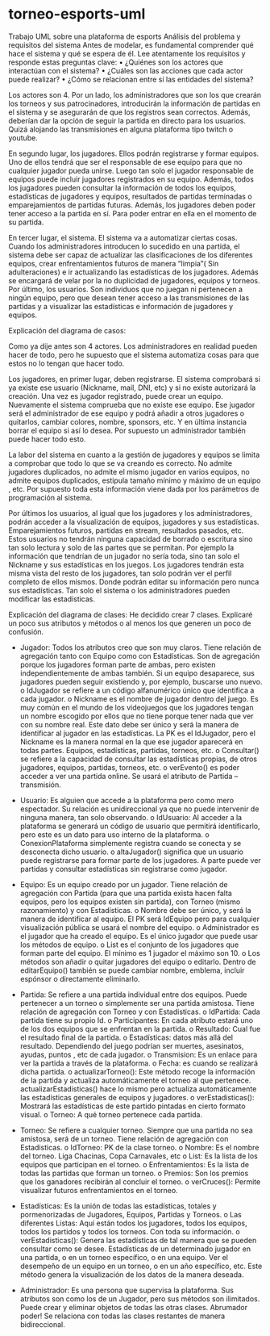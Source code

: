 # torneo-esports-uml
Trabajo UML sobre una plataforma de esports
Análisis del problema y requisitos del sistema Antes de modelar, es fundamental comprender qué hace el sistema y qué se espera de él. Lee atentamente los requisitos y responde estas preguntas clave: 
• ¿Quiénes son los actores que interactúan con el sistema? 
• ¿Cuáles son las acciones que cada actor puede realizar?
• ¿Cómo se relacionan entre sí las entidades del sistema?

Los actores son 4.
 Por un lado, los administradores que son los que crearán los torneos y sus patrocinadores, introducirán la información de partidas en el sistema y se asegurarán de que los registros sean correctos. Además, deberían dar la opción de seguir la partida en directo para los usuarios. Quizá alojando las transmisiones en alguna plataforma tipo twitch o youtube. 

En segundo lugar, los jugadores. Ellos podrán registrarse y formar equipos. Uno de ellos tendrá que ser el responsable de ese equipo para que no cualquier jugador pueda unirse. Luego tan solo el jugador responsable de equipos puede incluir jugadores registrados en su equipo. Además, todos los jugadores pueden consultar la información de todos los equipos, estadísticas de jugadores y equipos, resultados de partidas terminadas o emparejamientos de partidas futuras. Además, los jugadores deben poder tener acceso a la partida en sí. Para poder entrar en ella en el momento de su partida. 

En tercer lugar, el sistema. El sistema va a automatizar ciertas cosas. Cuando los administradores introducen lo sucedido en una partida, el sistema debe ser capaz de actualizar las clasificaciones de los diferentes equipos, crear enfrentamientos futuros de manera “limpia”( Sin adulteraciones) e ir actualizando las estadísticas de los jugadores. Además se encargará de velar por la no duplicidad de jugadores, equipos y torneos. 
Por último, los usuarios. Son individuos que no juegan ni pertenecen a ningún equipo, pero que desean tener acceso a las transmisiones de las partidas y a visualizar las estadísticas e información de jugadores y equipos. 

Explicación del diagrama de casos:

  Como ya dije antes son 4 actores. Los administradores en realidad pueden hacer de todo, pero he supuesto que el sistema automatiza cosas para que estos no lo tengan que hacer todo. 
 
   Los jugadores, en primer lugar, deben registrarse. El sistema comprobará si ya existe ese usuario (Nickname, mail, DNI, etc) y si no existe autorizará la creación. Una vez es jugador registrado, puede crear un equipo. Nuevamente el sistema comprueba que no existe ese equipo. Ese jugador será el administrador de ese equipo y podrá añadir a otros jugadores o quitarlos, cambiar colores, nombre, sponsors, etc. Y en última instancia borrar el equipo si así lo desea. Por supuesto un administrador también puede hacer todo esto. 
 
   La labor del sistema en cuanto a la gestión de jugadores y equipos se limita a comprobar que todo lo que se va creando es correcto.  No admite jugadores duplicados, no admite el mismo jugador en varios equipos, no admite equipos duplicados, estipula tamaño mínimo y máximo de un equipo , etc. Por supuesto toda esta información viene dada por los parámetros de programación al sistema. 
 
   Por últimos los usuarios, al igual que los jugadores y los administradores, podrán acceder a la visualización de equipos, jugadores y sus estadísticas. Emparejamientos futuros, partidas en stream, resultados pasados,  etc. Estos usuarios no tendrán ninguna capacidad de borrado o escritura sino tan solo lectura y solo de las partes que se permitan. Por ejemplo la información que tendrían de un jugador no sería toda, sino tan solo el Nickname y sus estadísticas en los juegos. Los jugadores tendrán esta misma vista del resto de los jugadores, tan solo podrán ver el perfil completo de ellos mismos. Donde podrán editar su información pero nunca sus estadísticas. Tan solo el sistema o los administradores pueden modificar las estadísticas. 

Explicación del diagrama de clases:
   He decidido crear 7 clases. Explicaré un poco sus atributos y métodos o al menos los que generen un poco de confusión.

-	Jugador: Todos los atributos creo que son muy claros. Tiene relación de agregación tanto con Equipo como con Estadísticas. Son de agregación porque los jugadores forman parte de ambas, pero existen independientemente de ambas también. Si un equipo desaparece, sus jugadores pueden seguir existiendo y, por ejemplo, buscarse uno nuevo. 
  o	IdJugador se refiere a un código alfanumérico único que identifica a cada jugador.
  o	Nickname es el nombre de jugador dentro del juego. Es muy común en el mundo de los videojuegos que los jugadores tengan un nombre escogido por ellos que no tiene porque tener nada que ver con su nombre real. Este dato debe ser único y será la manera de identificar al jugador en las estadísticas. La PK es el IdJugador, pero el Nickname es la manera normal en la que ese jugador aparecerá en todas partes. Equipos, estadísticas, partidas, torneos, etc.
  o	Consultar() se refiere a la capacidad de consultar las estadísticas propias, de otros jugadores, equipos, partidas, torneos, etc.
  o	verEvento() es poder acceder a ver una partida online. Se usará el atributo de Partida – transmisión.

-	Usuario: Es alguien que accede a la plataforma pero como mero espectador. Su relación es unidireccional ya que no puede intervenir de ninguna manera, tan solo observando. 
  o	IdUsuario: Al acceder a la plataforma se generará un código de usuario que permitirá identificarlo, pero este es un dato para uso interno de la plataforma.
  o	ConexionPlataforma simplemente registra cuando se conecta y se desconecta dicho usuario.
  o	altaJugador() significa que un usuario puede registrarse para formar parte de los jugadores. A parte puede ver partidas y consultar estadísticas sin registrarse como jugador.

-	Equipo: Es un equipo creado por un jugador. Tiene relación de agregación con Partida (para que una partida exista hacen falta equipos, pero los equipos existen sin partida), con Torneo (mismo razonamiento) y con Estadísticas.
  o	Nombre debe ser único, y será la manera de identificar al equipo. El PK será IdEquipo pero para cualquier visualización pública se usará el nombre del equipo.
  o	Administrador es el jugador que ha creado el equipo. Es el único jugador que puede usar los métodos de equipo. 
  o	List es el conjunto de los jugadores que forman parte del equipo. El mínimo es 1 jugador el máximo son 10.
  o	Los métodos son añadir o quitar jugadores del equipo o editarlo. Dentro de editarEquipo() también se puede cambiar nombre, emblema, incluir espónsor o directamente eliminarlo.  

-	Partida: Se refiere a una partida individual entre dos equipos. Puede pertenecer a un torneo o simplemente ser una partida amistosa. Tiene relación de agregación con Torneo y con Estadisticas.
  o	IdPartida: Cada partida tiene su propio Id.
  o	Participantes: En cada atributo estará uno de los dos equipos que se enfrentan en la partida.
  o	Resultado: Cual fue el resultado final de la partida.
  o	Estadísticas: datos más allá del resultado. Dependiendo del juego podrían ser muertes, asesinatos, ayudas, puntos , etc de cada jugador.
  o	Transmision: Es un enlace para ver la partida a través de la plataforma.
  o	Fecha: es cuando se realizará dicha partida. 
  o	actualizarTorneo(): Este método recoge la información de la partida y actualiza automáticamente el torneo al que pertenece. actualizarEstadisticas() hace lo mismo pero actualiza automáticamente las estadísticas generales de equipos y jugadores. 
  o	verEstadisticas(): Mostrará las estadísticas de este partido pintadas en cierto formato visual.
  o	Torneo: A qué torneo pertenece cada partida.

-	Torneo: Se refiere a cualquier torneo. Siempre que una partida no sea amistosa, será de un torneo. Tiene relación de agregación con Estadisticas.
  o	IdTorneo: PK de la clase torneo.
  o	Nombre: Es el nombre del torneo. Liga Chacinas, Copa Carnavales, etc
  o	List<Equipos>: Es la lista de los equipos que participan en el torneo.
  o	Enfrentamientos: Es la lista de todas las partidas que forman un torneo.
  o	Premios: Son los premios que los ganadores recibirán al concluir el torneo.
  o	verCruces(): Permite visualizar futuros enfrentamientos en el torneo.

-	Estadísticas:  Es la unión de todas las estadísticas, totales y pormenorizadas de Jugadores, Equipos, Partidas y Torneos. 
  o	Las diferentes Listas: Aquí están todos los jugadores, todos los equipos, todos los partidos y todos los torneos. Con toda su información.
  o	verEstadisticas(): Genera las estadísticas de tal manera que se pueden consultar como se desee. Estadísticas de un determinado jugador en una partida, o en un torneo específico, o en una equipo. Ver el desempeño de un equipo en un torneo, o en un año específico, etc. Este método genera la visualización de los datos de la manera deseada. 

-	Administrador:  Es una persona que supervisa la plataforma. Sus atributos son como los de un Jugador, pero sus métodos son ilimitados. Puede crear y eliminar objetos de todas las otras clases. Abrumador poder! Se relaciona con todas las clases restantes de manera bidireccional.
